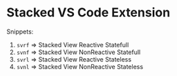 # Stacked VS Code Extension

Snippets:

1. `svrf` => Stacked View Reactive Statefull
2. `svnf` => Stacked View NonReactive Statefull
3. `svrl` => Stacked View Reactive Stateless
4. `svnl` => Stacked View NonReactive Stateless
